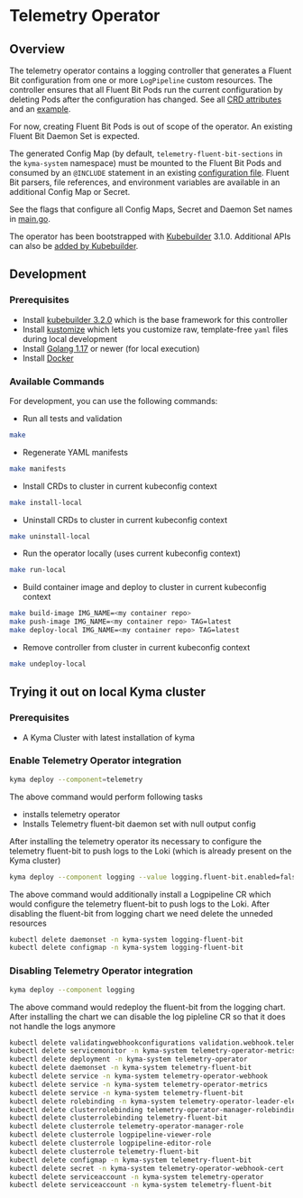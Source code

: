 # Telemetry Operator

## Overview

The telemetry operator contains a logging controller that generates a Fluent Bit configuration from one or more `LogPipeline` custom resources. The controller ensures that all Fluent Bit Pods run the current configuration by deleting Pods after the configuration has changed. See all [CRD attributes](api/v1alpha1/logpipeline_types.go) and an [example](config/samples/telemetry_v1alpha1_logpipeline.yaml).

For now, creating Fluent Bit Pods is out of scope of the operator. An existing Fluent Bit Daemon Set is expected.

The generated Config Map (by default, `telemetry-fluent-bit-sections` in the `kyma-system` namespace) must be mounted to the Fluent Bit Pods and consumed by an `@INCLUDE` statement in an existing [configuration file](https://docs.fluentbit.io/manual/administration/configuring-fluent-bit/classic-mode/configuration-file). Fluent Bit parsers, file references, and environment variables are available in an additional Config Map or Secret.

See the flags that configure all Config Maps, Secret and Daemon Set names in [main.go](main.go).

The operator has been bootstrapped with [Kubebuilder](https://github.com/kubernetes-sigs/kubebuilder) 3.1.0. Additional APIs can also be [added by Kubebuilder](https://book.kubebuilder.io/cronjob-tutorial/new-api.html).

## Development

### Prerequisites
- Install [kubebuilder 3.2.0](https://github.com/kubernetes-sigs/kubebuilder) which is the base framework for this controller
- Install [kustomize](https://github.com/kubernetes-sigs/kustomize) which lets you customize raw, template-free `yaml` files during local development
- Install [Golang 1.17](https://golang.org/dl/) or newer (for local execution)
- Install [Docker](https://www.docker.com/get-started)

### Available Commands

For development, you can use the following commands:

- Run all tests and validation

```bash
make
```

- Regenerate YAML manifests

```bash
make manifests
```

- Install CRDs to cluster in current kubeconfig context

```bash
make install-local
```

- Uninstall CRDs to cluster in current kubeconfig context

```bash
make uninstall-local
```

- Run the operator locally (uses current kubeconfig context)

```bash
make run-local
```

- Build container image and deploy to cluster in current kubeconfig context

```bash
make build-image IMG_NAME=<my container repo>
make push-image IMG_NAME=<my container repo> TAG=latest
make deploy-local IMG_NAME=<my container repo> TAG=latest
```

- Remove controller from cluster in current kubeconfig context

```bash
make undeploy-local
```
## Trying it out on local Kyma cluster

### Prerequisites

- A Kyma Cluster with latest installation of kyma

### Enable Telemetry Operator integration
```bash
kyma deploy --component=telemetry 
```

The above command would perform following tasks
- installs telemetry operator
- Installs Telemetry fluent-bit daemon set with null output config

After installing the telemetry operator its necessary to configure the telemetry fluent-bit  to push logs to the Loki (which is already present on the Kyma cluster)

```bash
kyma deploy --component logging --value logging.fluent-bit.enabled=false
```

The above command would additionally install a Logpipeline CR which would configure the telemetry fluent-bit to push logs to the Loki. After disabling the fluent-bit from logging chart we need delete the unneded resources

```bash
kubectl delete daemonset -n kyma-system logging-fluent-bit
kubectl delete configmap -n kyma-system logging-fluent-bit
```


### Disabling Telemetry Operator integration
```bash
kyma deploy --component logging 
```

The above command would redeploy the fluent-bit from the logging chart. After installing the chart we can disable the log pipleline CR so that it does not handle the logs anymore
```bash
kubectl delete validatingwebhookconfigurations validation.webhook.telemetry.kyma-project.io
kubectl delete servicemonitor -n kyma-system telemetry-operator-metrics
kubectl delete deployment -n kyma-system telemetry-operator
kubectl delete daemonset -n kyma-system telemetry-fluent-bit
kubectl delete service -n kyma-system telemetry-operator-webhook
kubectl delete service -n kyma-system telemetry-operator-metrics
kubectl delete service -n kyma-system telemetry-fluent-bit
kubectl delete rolebinding -n kyma-system telemetry-operator-leader-election-rolebinding
kubectl delete clusterrolebinding telemetry-operator-manager-rolebinding
kubectl delete clusterrolebinding telemetry-fluent-bit
kubectl delete clusterrole telemetry-operator-manager-role
kubectl delete clusterrole logpipeline-viewer-role
kubectl delete clusterrole logpipeline-editor-role
kubectl delete clusterrole telemetry-fluent-bit
kubectl delete configmap -n kyma-system telemetry-fluent-bit
kubectl delete secret -n kyma-system telemetry-operator-webhook-cert
kubectl delete serviceaccount -n kyma-system telemetry-operator
kubectl delete serviceaccount -n kyma-system telemetry-fluent-bit
```



```